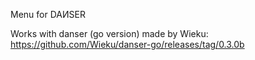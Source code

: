 Menu for DAИSER

Works with danser (go version) made by Wieku: https://github.com/Wieku/danser-go/releases/tag/0.3.0b

